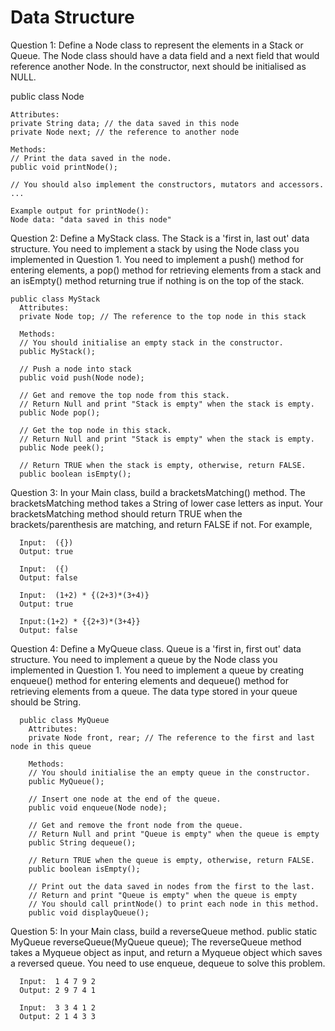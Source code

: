 # Data Structure
  Question 1: Define a Node class to represent the elements in a Stack or Queue. 
  The Node class should have a data field and a next field that would reference another Node. 
  In the constructor, next should be initialised as NULL.

   public class Node 
  
    Attributes:
    private String data; // the data saved in this node
    private Node next; // the reference to another node

    Methods:
    // Print the data saved in the node. 
    public void printNode();

    // You should also implement the constructors, mutators and accessors.
    ...

    Example output for printNode():
    Node data: "data saved in this node"
        

  Question 2: Define a MyStack class. The Stack is a 'first in, last out' data structure. 
  You need to implement a stack by using the Node class you implemented in Question 1. 
  You need to implement a push() method for entering elements, a pop() method for 
  retrieving elements from a stack and an isEmpty() method returning true if nothing is
  on the top of the stack.
  
    public class MyStack 
      Attributes:
      private Node top; // The reference to the top node in this stack

      Methods:
      // You should initialise an empty stack in the constructor.
      public MyStack(); 

      // Push a node into stack
      public void push(Node node); 

      // Get and remove the top node from this stack.
      // Return Null and print "Stack is empty" when the stack is empty.
      public Node pop(); 

      // Get the top node in this stack. 
      // Return Null and print "Stack is empty" when the stack is empty.
      public Node peek(); 

      // Return TRUE when the stack is empty, otherwise, return FALSE.
      public boolean isEmpty(); 
      
 Question 3: In your Main class, build a bracketsMatching() method.
 The bracketsMatching method takes a String of lower case letters as input. 
 Your bracketsMatching method should return TRUE when the brackets/parenthesis 
 are matching, and return FALSE if not. For example,
 
      Input:  ({})
      Output: true

      Input:  ({)
      Output: false

      Input:  (1+2) * {(2+3)*(3+4)}
      Output: true

      Input:(1+2) * {{2+3)*(3+4}}
      Output: false
    
  Question 4: Define a MyQueue class. Queue is a 'first in, first out' data structure. 
  You need to implement a queue by the Node class you implemented in Question 1. 
  You need to implement a queue by creating enqueue() method for entering elements and dequeue() 
  method for retrieving elements from a queue. The data type stored in your queue should be String.
  
  
      public class MyQueue 
        Attributes:
        private Node front, rear; // The reference to the first and last node in this queue

        Methods:
        // You should initialise the an empty queue in the constructor.
        public MyQueue(); 

        // Insert one node at the end of the queue.
        public void enqueue(Node node);

        // Get and remove the front node from the queue. 
        // Return Null and print "Queue is empty" when the queue is empty
        public String dequeue(); 

        // Return TRUE when the queue is empty, otherwise, return FALSE.
        public boolean isEmpty(); 

        // Print out the data saved in nodes from the first to the last. 
        // Return and print "Queue is empty" when the queue is empty
        // You should call printNode() to print each node in this method.
        public void displayQueue(); 
        
  Question 5: In your Main class, build a reverseQueue method. public static MyQueue reverseQueue(MyQueue queue);
  The reverseQueue method takes a Myqueue object as input,  and return a Myqueue object which saves a reversed queue. 
  You need to use enqueue, dequeue to solve this problem.
  
      Input:  1 4 7 9 2
      Output: 2 9 7 4 1

      Input:  3 3 4 1 2
      Output: 2 1 4 3 3

  
  
